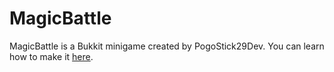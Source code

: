 MagicBattle
===========

MagicBattle is a Bukkit minigame created by PogoStick29Dev. You can learn how to make it [here](http://www.youtube.com/watch?v=1oOi2qonpM4&list=SPAF3anQEEkzSmWCd_G-S-hMwaAXLp8xv0).